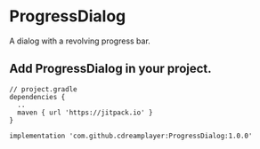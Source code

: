 # ProgressDialog
A dialog with a revolving progress bar.

## Add ProgressDialog in your project.
    
    // project.gradle
    dependencies {
      ..
      maven { url 'https://jitpack.io' }
    }

    implementation 'com.github.cdreamplayer:ProgressDialog:1.0.0'

